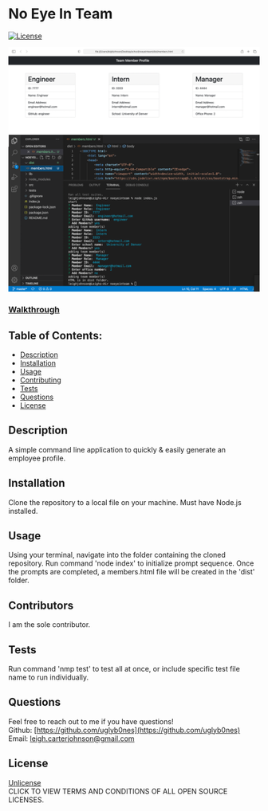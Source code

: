 
# No Eye In Team

[![License](https://img.shields.io/badge/License-Unlicense%20-blue.svg)](https://opensource.org/licenses/Unlicense)

![Screenshot](https://github.com/uglyb0nes/noeyeinteam/blob/master/src/TeamProfile.png)
![Screenshot](https://github.com/uglyb0nes/noeyeinteam/blob/master/src/TeamProfileGen.png)

### [Walkthrough](https://drive.google.com/file/d/19IOShFTrLaDpGMSRy45hKibT0RFs5qGs/view)

## Table of Contents:

* [Description](#description)
* [Installation](#installation)
* [Usage](#usage)
* [Contributing](#contributors)
* [Tests](#tests)
* [Questions](#questions)
* [License](#license)

## Description
A simple command line application to quickly & easily generate an employee profile.

## Installation
Clone the repository to a local file on your machine. Must have Node.js installed.

## Usage
Using your terminal, navigate into the folder containing the cloned repository. Run command 'node index' to initialize prompt sequence. Once the prompts are completed, a members.html file will be created in the 'dist' folder.

## Contributors
I am the sole contributor.

## Tests
Run command 'nmp test' to test all at once, or include specific test file name to run individually. 

## Questions
Feel free to reach out to me if you have questions!<br>
Github: [https://github.com/uglyb0nes](https://github.com/uglyb0nes)<br>
Email: [leigh.carterjohnson@gmail.com](leigh.carterjohnson@gmail.com)

## License
[Unlicense](https://opensource.org/licenses)<br>
CLICK TO VIEW TERMS AND CONDITIONS OF ALL OPEN SOURCE LICENSES.
    